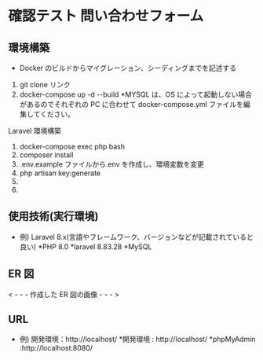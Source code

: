 # 確認テスト 問い合わせフォーム

## 環境構築

- Docker のビルドからマイグレーション、シーディングまでを記述する

1. git clone リンク
2. docker-compose up -d --build
   \*MYSQL は、OS によって起動しない場合があるのでそれぞれの PC に合わせて docker-compose.yml ファイルを編集してください。

Laravel 環境構築

1. docker-compose exec php bash
2. composer install
3. .env.example ファイルから.env を作成し、環境変数を変更
4. php artisan key:generate
5.
6.

## 使用技術(実行環境)

- 例) Laravel 8.x(言語やフレームワーク、バージョンなどが記載されていると良い)
*PHP 8.0
*laravel 8.83.28
*MySQL

## ER 図

< - - - 作成した ER 図の画像 - - - >

## URL

- 例) 開発環境：http://localhost/
  *開発環境 : http://localhost/
  *phpMyAdmin :http://localhost:8080/
